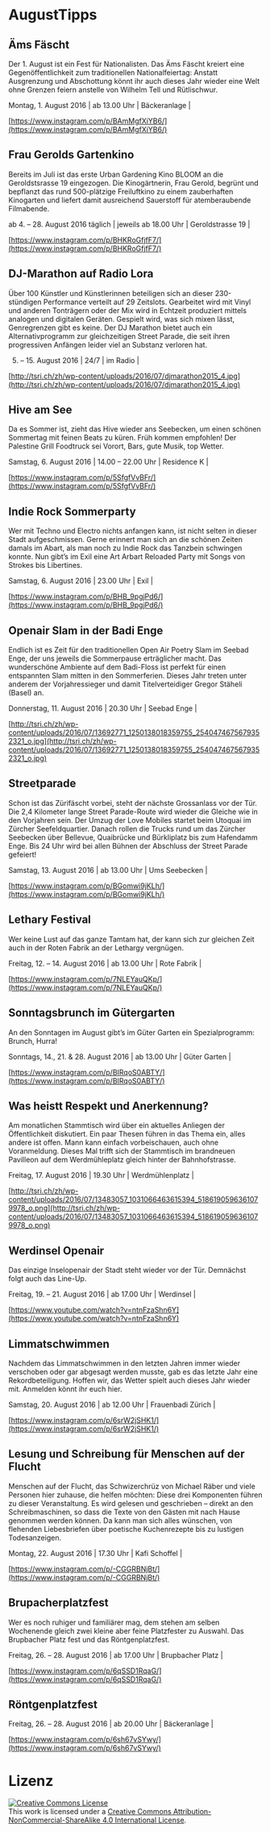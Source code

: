 # AugustTipps

## Äms Fäscht

Der 1. August ist ein Fest für Nationalisten. Das Äms Fäscht kreiert eine Gegenöffentlichkeit zum traditionellen Nationalfeiertag: Anstatt Ausgrenzung und Abschottung könnt ihr auch dieses Jahr wieder eine Welt ohne Grenzen feiern anstelle von Wilhelm Tell und Rütlischwur.

Montag, 1. August 2016 | ab 13.00 Uhr | Bäckeranlage |

[https://www.instagram.com/p/BAmMgfXiYB6/](https://www.instagram.com/p/BAmMgfXiYB6/)

## Frau Gerolds Gartenkino

Bereits im Juli ist das erste Urban Gardening Kino BLOOM an die Geroldstsrasse 19 eingezogen. Die Kinogärtnerin, Frau Gerold, begrünt und bepflanzt das rund 500-plätzige Freiluftkino zu einem zauberhaften Kinogarten und liefert damit ausreichend Sauerstoff für atemberaubende Filmabende.

ab 4. – 28. August 2016 täglich | jeweils ab 18.00 Uhr | Geroldstrasse 19 |

[https://www.instagram.com/p/BHKRoGfjfF7/](https://www.instagram.com/p/BHKRoGfjfF7/)

## DJ-Marathon auf Radio Lora

Über 100 Künstler und Künstlerinnen beteiligen sich an dieser 230-stündigen Performance verteilt auf 29 Zeitslots. Gearbeitet wird mit Vinyl und anderen Tonträgern oder der Mix wird in Echtzeit produziert mittels analogen und digitalen Geräten. Gespielt wird, was sich mixen lässt, Genregrenzen gibt es keine. Der DJ Marathon bietet auch ein Alternativprogramm zur gleichzeitigen Street Parade, die seit ihren progressiven Anfängen leider viel an Substanz verloren hat.

5. – 15. August 2016 | 24/7 | im Radio |

[http://tsri.ch/zh/wp-content/uploads/2016/07/djmarathon2015_4.jpg](http://tsri.ch/zh/wp-content/uploads/2016/07/djmarathon2015_4.jpg)

## Hive am See

Da es Sommer ist, zieht das Hive wieder ans Seebecken, um einen schönen Sommertag mit feinen Beats zu küren. Früh kommen empfohlen! Der Palestine Grill Foodtruck sei Vorort, Bars, gute Musik, top Wetter.

Samstag, 6. August 2016 | 14.00 – 22.00 Uhr | Residence K |

[https://www.instagram.com/p/5SfgfVvBFr/](https://www.instagram.com/p/5SfgfVvBFr/)

## Indie Rock Sommerparty

Wer mit Techno und Electro nichts anfangen kann, ist nicht selten in dieser Stadt aufgeschmissen. Gerne erinnert man sich an die schönen Zeiten damals im Abart, als man noch zu Indie Rock das Tanzbein schwingen konnte. Nun gibt’s im Exil eine Art Arbart Reloaded Party mit Songs von Strokes bis Libertines.

Samstag, 6. August 2016  |  23.00 Uhr  |  Exil  |

[https://www.instagram.com/p/BHB_9pgjPd6/](https://www.instagram.com/p/BHB_9pgjPd6/)

## Openair Slam in der Badi Enge

Endlich ist es Zeit für den traditionellen Open Air Poetry Slam im Seebad Enge, der uns jeweils die Sommerpause erträglicher macht. Das wunderschöne Ambiente auf dem Badi-Floss ist perfekt für einen entspannten Slam mitten in den Sommerferien. Dieses Jahr treten unter anderem der Vorjahressieger und damit Titelverteidiger Gregor Stäheli (Basel) an.

Donnerstag, 11. August 2016  |  20.30 Uhr  |  Seebad Enge  |

[http://tsri.ch/zh/wp-content/uploads/2016/07/13692771_1250138018359755_2540474675679352321_o.jpg](http://tsri.ch/zh/wp-content/uploads/2016/07/13692771_1250138018359755_2540474675679352321_o.jpg)

## Streetparade

Schon ist das Zürifäscht vorbei, steht der nächste Grossanlass vor der Tür. Die 2,4 Kilometer lange Street Parade-Route wird wieder die Gleiche wie in den Vorjahren sein. Der Umzug der Love Mobiles startet beim Utoquai im Zürcher Seefeldquartier. Danach rollen die Trucks rund um das Zürcher Seebecken über Bellevue, Quaibrücke und Bürkliplatz bis zum Hafendamm Enge. Bis 24 Uhr wird bei allen Bühnen der Abschluss der Street Parade gefeiert!

Samstag, 13. August 2016  |  ab 13.00 Uhr  |  Ums Seebecken  |

[https://www.instagram.com/p/BGomwi9jKLh/](https://www.instagram.com/p/BGomwi9jKLh/)

## Lethary Festival

Wer keine Lust auf das ganze Tamtam hat, der kann sich zur gleichen Zeit auch in der Roten Fabrik an der Lethargy vergnügen.

Freitag, 12. – 14. August 2016  |  ab 13.00 Uhr  |  Rote Fabrik  |

[https://www.instagram.com/p/7NLEYauQKp/](https://www.instagram.com/p/7NLEYauQKp/)

## Sonntagsbrunch im Gütergarten

An den Sonntagen im August gibt’s im Güter Garten ein Spezialprogramm: Brunch, Hurra!

Sonntags, 14., 21. & 28. August 2016 | ab 13.00 Uhr | Güter Garten |

[https://www.instagram.com/p/BIRqoS0ABTY/](https://www.instagram.com/p/BIRqoS0ABTY/)

## Was heistt Respekt und Anerkennung?

Am monatlichen Stammtisch wird über ein aktuelles Anliegen der Öffentlichkeit diskutiert. Ein paar Thesen führen in das Thema ein, alles andere ist offen. Mann kann einfach vorbeischauen, auch ohne Voranmeldung. Dieses Mal trifft sich der Stammtisch im brandneuen Pavilleon auf dem Werdmühleplatz gleich hinter der Bahnhofstrasse.

Freitag, 17. August 2016  |  19.30 Uhr  |  Werdmühlenplatz  |

[http://tsri.ch/zh/wp-content/uploads/2016/07/13483057_1031066463615394_5186190596361079978_o.png](http://tsri.ch/zh/wp-content/uploads/2016/07/13483057_1031066463615394_5186190596361079978_o.png)

## Werdinsel Openair

Das einzige Inselopenair der Stadt steht wieder vor der Tür. Demnächst folgt auch das Line-Up.

Freitag, 19. – 21. August 2016  |  ab 17.00 Uhr  |  Werdinsel  |

[https://www.youtube.com/watch?v=ntnFzaShn6Y](https://www.youtube.com/watch?v=ntnFzaShn6Y)

## Limmatschwimmen

Nachdem das Limmatschwimmen in den letzten Jahren immer wieder verschoben oder gar abgesagt werden musste, gab es das letzte Jahr eine Rekordbeteiligung. Hoffen wir, das Wetter spielt auch dieses Jahr wieder mit. Anmelden könnt ihr euch hier.

Samstag, 20. August 2016  |  ab 12.00 Uhr  |  Frauenbadi Zürich  |

[https://www.instagram.com/p/6srW2jSHK1/](https://www.instagram.com/p/6srW2jSHK1/)

## Lesung und Schreibung für Menschen auf der Flucht

Menschen auf der Flucht, das Schwizerchrüz von Michael Räber und viele Personen hier zuhause, die helfen möchten: Diese drei Komponenten führen zu dieser Veranstaltung. Es wird gelesen und geschrieben – direkt an den Schreibmaschinen, so dass die Texte von den Gästen mit nach Hause genommen werden können. Da kann man sich alles wünschen, von flehenden Liebesbriefen über poetische Kuchenrezepte bis zu lustigen Todesanzeigen.

Montag, 22. August 2016  | 17.30 Uhr  |  Kafi Schoffel  |

[https://www.instagram.com/p/-CGGRBNjBt/](https://www.instagram.com/p/-CGGRBNjBt/)

## Brupacherplatzfest

Wer es noch ruhiger und familiärer mag, dem stehen am selben Wochenende gleich zwei kleine aber feine Platzfester zu Auswahl. Das Brupbacher Platz fest und das Röntgenplatzfest.  

Freitag, 26. – 28. August 2016  |  ab 17.00 Uhr  |  Brupbacher Platz  |

[https://www.instagram.com/p/6qSSD1RqaG/](https://www.instagram.com/p/6qSSD1RqaG/)

## Röntgenplatzfest

Freitag, 26. – 28. August 2016  |  ab 20.00 Uhr  |  Bäckeranlage  |

[https://www.instagram.com/p/6sh67vSYwy/](https://www.instagram.com/p/6sh67vSYwy/)

# Lizenz
<a rel="license" href="http://creativecommons.org/licenses/by-nc-sa/4.0/"><img alt="Creative Commons License" style="border-width:0" src="https://i.creativecommons.org/l/by-nc-sa/4.0/88x31.png" /></a><br />This work is licensed under a <a rel="license" href="http://creativecommons.org/licenses/by-nc-sa/4.0/">Creative Commons Attribution-NonCommercial-ShareAlike 4.0 International License</a>.

